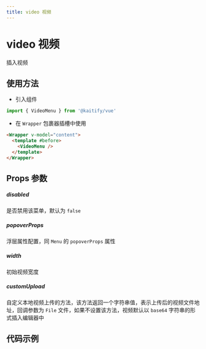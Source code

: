 ```yaml
---
title: video 视频
---
```


# video 视频

插入视频

## 使用方法

- 引入组件

```ts
import { VideoMenu } from '@kaitify/vue'
```

- 在 `Wrapper` 包裹器插槽中使用

```html
<Wrapper v-model="content">
  <template #before>
    <VideoMenu />
  </template>
</Wrapper>
```

## Props 参数

##### disabled <Badge type="danger" text="boolean" />

是否禁用该菜单，默认为 `false`

##### popoverProps <Badge type="danger" text="MenuPropsType['popoverProps']" />

浮层属性配置，同 `Menu` 的 `popoverProps` 属性

##### width <Badge type="danger" text="string | number" />

初始视频宽度

##### customUpload <Badge type="danger" text="(file: File) => string | Promise<string>" />

自定义本地视频上传的方法，该方法返回一个字符串值，表示上传后的视频文件地址，回调参数为 `File` 文件，如果不设置该方法，视频默认以 `base64` 字符串的形式插入编辑器中

## 代码示例

<Wrapper :dark="isDark" v-model="content" placeholder="输入内容..." style="width:100%;height:200px;">
  <template #before>
    <div style="margin-bottom:10px;">
      <VideoMenu />
    </div>
  </template>
</Wrapper>

<script lang="ts" setup>
import { useData } from 'vitepress'
import { Wrapper, VideoMenu } from '../../../lib/kaitify-vue.es.js'
import { ref } from 'vue'
const { isDark } = useData()
const content = ref('<p>hello</p>')
</script>
